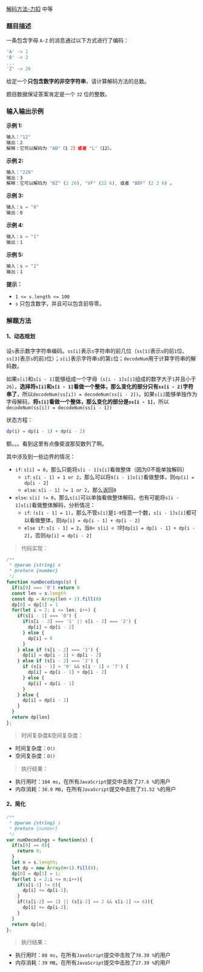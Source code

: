
[解码方法-力扣](https://leetcode-cn.com/problems/decode-ways/description/)
<span>中等</span>

### 题目描述
一条包含字母 `A-Z` 的消息通过以下方式进行了编码：
```js
'A' -> 1
'B' -> 2
...
'Z' -> 26
```
给定一个**只包含数字的非空字符串**，请计算解码方法的总数。

题目数据保证答案肯定是一个 `32` 位的整数。

### 输入输出示例
**示例 1:**
```js
输入："12"
输出：2
解释：它可以解码为 "AB"（1 2）或者 "L"（12）。
```

**示例 2:**
```js
输入："226"
输出：3
解释：它可以解码为 "BZ" (2 26), "VF" (22 6), 或者 "BBF" (2 2 6) 。
```

**示例 3:**
```js
输入：s = "0"
输出：0
```

**示例 4:**
```js
输入：s = "1"
输出：1
```

**示例 5:**
```js
输入：s = "2"
输出：1
```

**提示：**
- `1 <= s.length <= 100`
- `s` 只包含数字，并且可以包含前导零。

### 解题方法

#### 1、动态规划

设`s`表示数字字符串编码。`ss[i]`表示`s`字符串的前几位（`ss[1]`表示`s`的前`1`位、`ss[3]`表示`s`的前`3`位）；`s[i]`表示字符串`s`的第`i`位；`decodeNum`用于计算字符串的解码数。

如果`s[i]`和`s[i - 1]`能够组成一个字母（`s[i - 1]s[i]`组成的数字大于`1`并且小于`26`），**选择将`s[i]`和`s[i - 1]`看做一个整体，那么变化的部分只有`ss[i - 2]`字符串了**，所以`decodeNum(ss[i]) = decodeNum(ss[i - 2])`。如果`s[i]`能够单独作为字母解码，**将`s[i]`看做一个整体，那么变化的部分是`ss[i - 1]`**，所以`decodeNum(ss[i]) = decodeNum(ss[i - 1])`

状态方程：
```js
dp(i) = dp(i - 1) + dp(i - 2)
```
额。。。看到这里有点像斐波那契数列了啊。

其中涉及到一些边界的情况：

- `if`: `s[i] = 0`，那么只能将`s[i - 1]s[i]`看做整体（因为0不能单独解码）
  - `if`: `s[i - 1] = 1 or 2`，那么可以将s`[i - 1]s[i]`看做整体，则`dp[i] = dp[i - 2]`
  - `else`: `s[i - 1] != 1 or 2`，那么返回`0`
- `else`: `s[i] != 0`，那么`s[i]`可以单独看做整体解码，也有可能将`s[i - 1]s[i]`看做整体解码，分析情况：
  - `if`: `(s[i - 1] = 1)`，那么不管`s[i]`是`1-9`任意一个数，`s[i - 1]s[i]`都可以看做整体，则`dp[i] = dp[i - 1] + dp[i - 2]`
  - `else if`: `s[i - 1] = 2`，当`0< s[i] < 7`时`dp[i] = dp[i - 1] + dp[i - 2]`，否则`dp[i] = dp[i - 2]`

> 代码实现：

```ts
/**
 * @param {string} s
 * @return {number}
 */
function numDecodings(s) {
  if(s[0] === '0') return 0
  const len = s.length
  const dp = Array(len + 1).fill(0)
  dp[0] = dp[1] = 1
  for(let i = 2; i <= len; i++) {
    if(s[i - 1] === '0') {
      if(s[i - 2] === '1' || s[i - 2] === '2') {
        dp[i] = dp[i - 2]
      } else {
        dp[i] = 0
      }
    } else if (s[i - 2] === '1') {
      dp[i] = dp[i - 1] + dp[i - 2]
    } else if (s[i - 2] === '2') {
      if (s[i - 1] > '0' && s[i - 1] < '7') {
        dp[i] = dp[i - 1] + dp[i - 2]
      } else {
        dp[i] = dp[i - 1]
      }
    } else {
      dp[i] = dp[i - 1]
    }
  }
  return dp[len]
};
```
> 时间复杂度&空间复杂度：
- 时间复杂度：`O()`
- 空间复杂度：`O()`

> 执行结果：

- 执行用时：`104 ms`，在所有`JavaScript`提交中击败了`27.6 %`的用户
- 内存消耗：`38.9 MB`，在所有`JavaScript`提交中击败了`31.52 %`的用户

#### 2、简化

```js
/**
 * @param {string} s
 * @return {number}
 */
var numDecodings = function(s) {
  if(s[0] == 0){
    return 0;
  }
  let n = s.length;
  let dp = new Array(n+1).fill(0);
  dp[0] = dp[1] = 1;
  for(let i = 2;i <= n;i++){
    if(s[i-1] != 0){
      dp[i] += dp[i-1];
    }
    if((s[i-2] == 1) || (s[i-2] == 2 && s[i-1] <= 6)){
      dp[i] += dp[i-2];
    }
  }
  return dp[n];
};
```

> 执行结果：

- 执行用时：`88 ms`，在所有`JavaScript`提交中击败了`78.39 %`的用户
- 内存消耗：`39 MB`，在所有`JavaScript`提交中击败了`27.39 %`的用户


